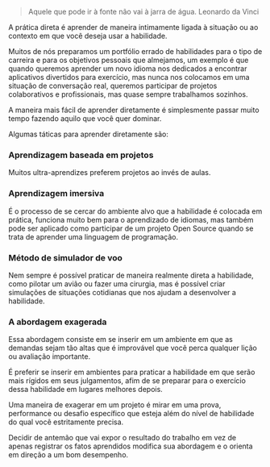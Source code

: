 > Aquele que pode ir à fonte não vai à jarra de água. Leonardo da Vinci

A prática direta é aprender de maneira intimamente ligada à situação ou ao contexto em que você deseja usar a habilidade.

Muitos de nós preparamos um portfólio errado de habilidades para o tipo de carreira e para os objetivos pessoais que almejamos, um exemplo é que quando queremos aprender um novo idioma nos dedicados a encontrar aplicativos divertidos para exercício, mas nunca nos colocamos em uma situação de conversação real, queremos participar de projetos colaborativos e profissionais, mas quase sempre trabalhamos sozinhos.

A maneira mais fácil de aprender diretamente é simplesmente passar muito tempo fazendo aquilo que você quer dominar.

Algumas táticas para aprender diretamente são:

### Aprendizagem baseada em projetos

Muitos ultra-aprendizes preferem projetos ao invés de aulas.

### Aprendizagem imersiva

É o processo de se cercar do ambiente alvo que a habilidade é colocada em prática, funciona muito bem para o aprendizado de idiomas, mas também pode ser aplicado como participar de um projeto Open Source quando se trata de aprender uma linguagem de programação.

### Método de simulador de voo

Nem sempre é possível praticar de maneira realmente direta a habilidade, como pilotar um avião ou fazer uma cirurgia, mas é possível criar simulações de situações cotidianas que nos ajudam a desenvolver a habilidade.

### A abordagem exagerada

Essa abordagem consiste em se inserir em um ambiente em que as demandas sejam tão altas que é improvável que você perca qualquer lição ou avaliação importante.

É preferir se inserir em ambientes para praticar a habilidade em que serão mais rígidos em seus julgamentos, afim de se preparar para o exercício dessa habilidade em lugares melhores depois.

Uma maneira de exagerar em um projeto é mirar em uma prova, performance ou desafio específico que esteja além do nível de habilidade do qual você estritamente precisa.

Decidir de antemão que vai expor o resultado do trabalho em vez de apenas registrar os fatos aprendidos modifica sua abordagem e o orienta em direção a um bom desempenho.